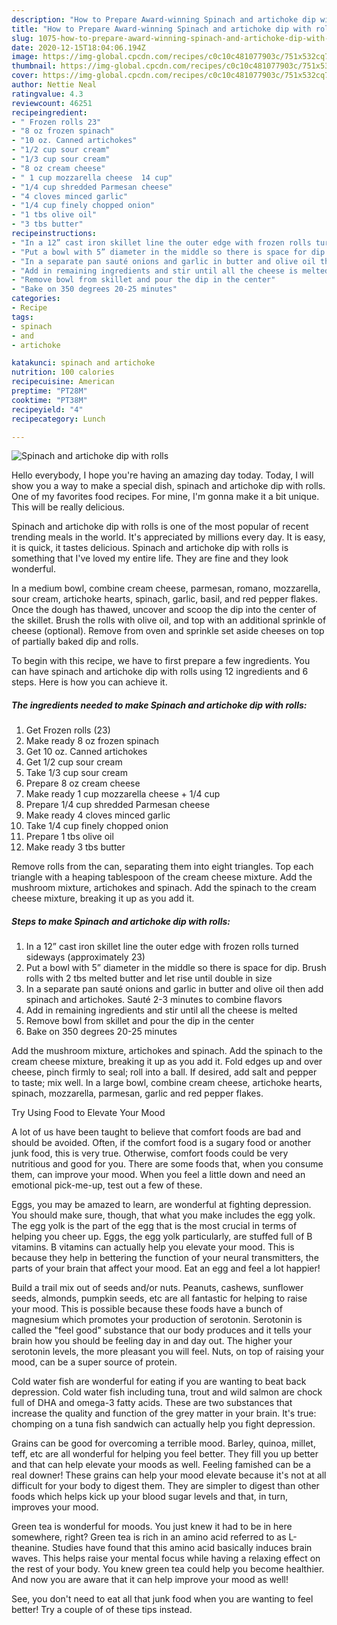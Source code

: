 ```yaml
---
description: "How to Prepare Award-winning Spinach and artichoke dip with rolls"
title: "How to Prepare Award-winning Spinach and artichoke dip with rolls"
slug: 1075-how-to-prepare-award-winning-spinach-and-artichoke-dip-with-rolls
date: 2020-12-15T18:04:06.194Z
image: https://img-global.cpcdn.com/recipes/c0c10c481077903c/751x532cq70/spinach-and-artichoke-dip-with-rolls-recipe-main-photo.jpg
thumbnail: https://img-global.cpcdn.com/recipes/c0c10c481077903c/751x532cq70/spinach-and-artichoke-dip-with-rolls-recipe-main-photo.jpg
cover: https://img-global.cpcdn.com/recipes/c0c10c481077903c/751x532cq70/spinach-and-artichoke-dip-with-rolls-recipe-main-photo.jpg
author: Nettie Neal
ratingvalue: 4.3
reviewcount: 46251
recipeingredient:
- " Frozen rolls 23"
- "8 oz frozen spinach"
- "10 oz. Canned artichokes"
- "1/2 cup sour cream"
- "1/3 cup sour cream"
- "8 oz cream cheese"
- " 1 cup mozzarella cheese  14 cup"
- "1/4 cup shredded Parmesan cheese"
- "4 cloves minced garlic"
- "1/4 cup finely chopped onion"
- "1 tbs olive oil"
- "3 tbs butter"
recipeinstructions:
- "In a 12” cast iron skillet line the outer edge with frozen rolls turned sideways (approximately 23)"
- "Put a bowl with 5” diameter in the middle so there is space for dip. Brush rolls with 2 tbs melted butter and let rise until double in size"
- "In a separate pan sauté onions and garlic in butter and olive oil then add spinach and artichokes. Sauté 2-3 minutes to combine flavors"
- "Add in remaining ingredients and stir until all the cheese is melted"
- "Remove bowl from skillet and pour the dip in the center"
- "Bake on 350 degrees 20-25 minutes"
categories:
- Recipe
tags:
- spinach
- and
- artichoke

katakunci: spinach and artichoke 
nutrition: 100 calories
recipecuisine: American
preptime: "PT28M"
cooktime: "PT38M"
recipeyield: "4"
recipecategory: Lunch

---
```



![Spinach and artichoke dip with rolls](https://img-global.cpcdn.com/recipes/c0c10c481077903c/751x532cq70/spinach-and-artichoke-dip-with-rolls-recipe-main-photo.jpg)

Hello everybody, I hope you're having an amazing day today. Today, I will show you a way to make a special dish, spinach and artichoke dip with rolls. One of my favorites food recipes. For mine, I'm gonna make it a bit unique. This will be really delicious.

Spinach and artichoke dip with rolls is one of the most popular of recent trending meals in the world. It's appreciated by millions every day. It is easy, it is quick, it tastes delicious. Spinach and artichoke dip with rolls is something that I've loved my entire life. They are fine and they look wonderful.

In a medium bowl, combine cream cheese, parmesan, romano, mozzarella, sour cream, artichoke hearts, spinach, garlic, basil, and red pepper flakes. Once the dough has thawed, uncover and scoop the dip into the center of the skillet. Brush the rolls with olive oil, and top with an additional sprinkle of cheese (optional). Remove from oven and sprinkle set aside cheeses on top of partially baked dip and rolls.


To begin with this recipe, we have to first prepare a few ingredients. You can have spinach and artichoke dip with rolls using 12 ingredients and 6 steps. Here is how you can achieve it.

<!--inarticleads1-->

##### The ingredients needed to make Spinach and artichoke dip with rolls:

1. Get  Frozen rolls (23)
1. Make ready 8 oz frozen spinach
1. Get 10 oz. Canned artichokes
1. Get 1/2 cup sour cream
1. Take 1/3 cup sour cream
1. Prepare 8 oz cream cheese
1. Make ready  1 cup mozzarella cheese + 1/4 cup
1. Prepare 1/4 cup shredded Parmesan cheese
1. Make ready 4 cloves minced garlic
1. Take 1/4 cup finely chopped onion
1. Prepare 1 tbs olive oil
1. Make ready 3 tbs butter


Remove rolls from the can, separating them into eight triangles. Top each triangle with a heaping tablespoon of the cream cheese mixture. Add the mushroom mixture, artichokes and spinach. Add the spinach to the cream cheese mixture, breaking it up as you add it. 

<!--inarticleads2-->

##### Steps to make Spinach and artichoke dip with rolls:

1. In a 12” cast iron skillet line the outer edge with frozen rolls turned sideways (approximately 23)
1. Put a bowl with 5” diameter in the middle so there is space for dip. Brush rolls with 2 tbs melted butter and let rise until double in size
1. In a separate pan sauté onions and garlic in butter and olive oil then add spinach and artichokes. Sauté 2-3 minutes to combine flavors
1. Add in remaining ingredients and stir until all the cheese is melted
1. Remove bowl from skillet and pour the dip in the center
1. Bake on 350 degrees 20-25 minutes


Add the mushroom mixture, artichokes and spinach. Add the spinach to the cream cheese mixture, breaking it up as you add it. Fold edges up and over cheese, pinch firmly to seal; roll into a ball. If desired, add salt and pepper to taste; mix well. In a large bowl, combine cream cheese, artichoke hearts, spinach, mozzarella, parmesan, garlic and red pepper flakes. 

Try Using Food to Elevate Your Mood


A lot of us have been taught to believe that comfort foods are bad and should be avoided. Often, if the comfort food is a sugary food or another junk food, this is very true. Otherwise, comfort foods could be very nutritious and good for you. There are some foods that, when you consume them, can improve your mood. When you feel a little down and need an emotional pick-me-up, test out a few of these.

Eggs, you may be amazed to learn, are wonderful at fighting depression. You should make sure, though, that what you make includes the egg yolk. The egg yolk is the part of the egg that is the most crucial in terms of helping you cheer up. Eggs, the egg yolk particularly, are stuffed full of B vitamins. B vitamins can actually help you elevate your mood. This is because they help in bettering the function of your neural transmitters, the parts of your brain that affect your mood. Eat an egg and feel a lot happier!

Build a trail mix out of seeds and/or nuts. Peanuts, cashews, sunflower seeds, almonds, pumpkin seeds, etc are all fantastic for helping to raise your mood. This is possible because these foods have a bunch of magnesium which promotes your production of serotonin. Serotonin is called the "feel good" substance that our body produces and it tells your brain how you should be feeling day in and day out. The higher your serotonin levels, the more pleasant you will feel. Nuts, on top of raising your mood, can be a super source of protein.

Cold water fish are wonderful for eating if you are wanting to beat back depression. Cold water fish including tuna, trout and wild salmon are chock full of DHA and omega-3 fatty acids. These are two substances that increase the quality and function of the grey matter in your brain. It's true: chomping on a tuna fish sandwich can actually help you fight depression. 

Grains can be good for overcoming a terrible mood. Barley, quinoa, millet, teff, etc are all wonderful for helping you feel better. They fill you up better and that can help elevate your moods as well. Feeling famished can be a real downer! These grains can help your mood elevate because it's not at all difficult for your body to digest them. They are simpler to digest than other foods which helps kick up your blood sugar levels and that, in turn, improves your mood.

Green tea is wonderful for moods. You just knew it had to be in here somewhere, right? Green tea is rich in an amino acid referred to as L-theanine. Studies have found that this amino acid basically induces brain waves. This helps raise your mental focus while having a relaxing effect on the rest of your body. You knew green tea could help you become healthier. And now you are aware that it can help improve your mood as well!

See, you don't need to eat all that junk food when you are wanting to feel better! Try  a  couple of  of  these  tips  instead.

